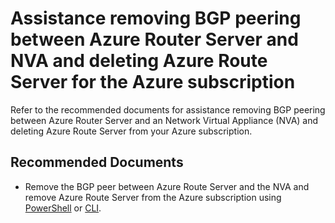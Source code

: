 <properties
  pagetitle="Assistance removing BGP peering between Azure Router Server and NVA and deleting Azure Route Server for the Azure subscription"
  description=""
  service=""
  resource=""
  ms.author="mialdrid"
  selfhelptype="Generic"
  supporttopicids="32781186,32781187"
  productpesids="17319"
  cloudenvironments="public, fairfax, mooncake, blackforest, ussec, usnat"
  disableclouds=""
  articleid="b653ae00-a36b-456f-bbef-93f57780a251"
  ownershipid="CloudNet_AzureRouteServer" />
# Assistance removing BGP peering between Azure Router Server and NVA and deleting Azure Route Server for the Azure subscription

Refer to the recommended documents for assistance removing BGP peering between Azure Router Server and an Network Virtual Appliance (NVA) and deleting Azure Route Server from your Azure subscription.


## **Recommended Documents**

* Remove the BGP peer between Azure Route Server and the NVA and remove Azure Route Server from the Azure subscription using [PowerShell](https://docs.microsoft.com/en-us/azure/route-server/quickstart-configure-route-server-powershell#clean-up) or [CLI](https://docs.microsoft.com/en-us/azure/route-server/quickstart-configure-route-server-cli#clean-up).